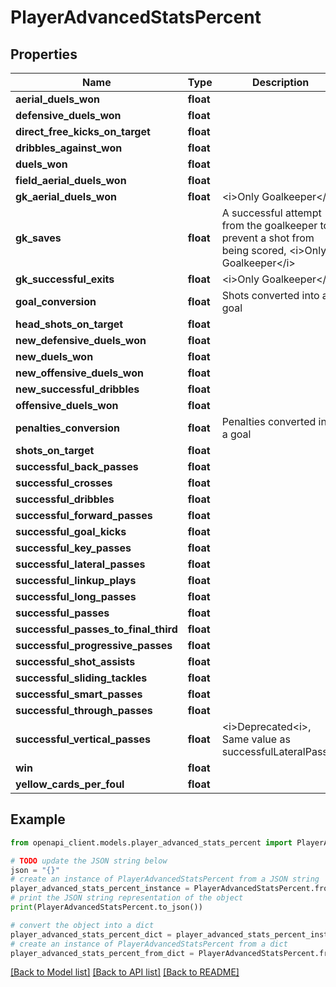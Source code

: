 # PlayerAdvancedStatsPercent


## Properties

Name | Type | Description | Notes
------------ | ------------- | ------------- | -------------
**aerial_duels_won** | **float** |  | [optional] 
**defensive_duels_won** | **float** |  | [optional] 
**direct_free_kicks_on_target** | **float** |  | [optional] 
**dribbles_against_won** | **float** |  | [optional] 
**duels_won** | **float** |  | [optional] 
**field_aerial_duels_won** | **float** |  | [optional] 
**gk_aerial_duels_won** | **float** | &lt;i&gt;Only Goalkeeper&lt;/i&gt; | [optional] 
**gk_saves** | **float** | A successful attempt from the goalkeeper to prevent a shot from being scored, &lt;i&gt;Only Goalkeeper&lt;/i&gt; | [optional] 
**gk_successful_exits** | **float** | &lt;i&gt;Only Goalkeeper&lt;/i&gt; | [optional] 
**goal_conversion** | **float** | Shots converted into a goal | [optional] 
**head_shots_on_target** | **float** |  | [optional] 
**new_defensive_duels_won** | **float** |  | [optional] 
**new_duels_won** | **float** |  | [optional] 
**new_offensive_duels_won** | **float** |  | [optional] 
**new_successful_dribbles** | **float** |  | [optional] 
**offensive_duels_won** | **float** |  | [optional] 
**penalties_conversion** | **float** | Penalties converted into a goal | [optional] 
**shots_on_target** | **float** |  | [optional] 
**successful_back_passes** | **float** |  | [optional] 
**successful_crosses** | **float** |  | [optional] 
**successful_dribbles** | **float** |  | [optional] 
**successful_forward_passes** | **float** |  | [optional] 
**successful_goal_kicks** | **float** |  | [optional] 
**successful_key_passes** | **float** |  | [optional] 
**successful_lateral_passes** | **float** |  | [optional] 
**successful_linkup_plays** | **float** |  | [optional] 
**successful_long_passes** | **float** |  | [optional] 
**successful_passes** | **float** |  | [optional] 
**successful_passes_to_final_third** | **float** |  | [optional] 
**successful_progressive_passes** | **float** |  | [optional] 
**successful_shot_assists** | **float** |  | [optional] 
**successful_sliding_tackles** | **float** |  | [optional] 
**successful_smart_passes** | **float** |  | [optional] 
**successful_through_passes** | **float** |  | [optional] 
**successful_vertical_passes** | **float** | &lt;i&gt;Deprecated&lt;i&gt;, Same value as successfulLateralPasses | [optional] 
**win** | **float** |  | [optional] 
**yellow_cards_per_foul** | **float** |  | [optional] 

## Example

```python
from openapi_client.models.player_advanced_stats_percent import PlayerAdvancedStatsPercent

# TODO update the JSON string below
json = "{}"
# create an instance of PlayerAdvancedStatsPercent from a JSON string
player_advanced_stats_percent_instance = PlayerAdvancedStatsPercent.from_json(json)
# print the JSON string representation of the object
print(PlayerAdvancedStatsPercent.to_json())

# convert the object into a dict
player_advanced_stats_percent_dict = player_advanced_stats_percent_instance.to_dict()
# create an instance of PlayerAdvancedStatsPercent from a dict
player_advanced_stats_percent_from_dict = PlayerAdvancedStatsPercent.from_dict(player_advanced_stats_percent_dict)
```
[[Back to Model list]](../README.md#documentation-for-models) [[Back to API list]](../README.md#documentation-for-api-endpoints) [[Back to README]](../README.md)


